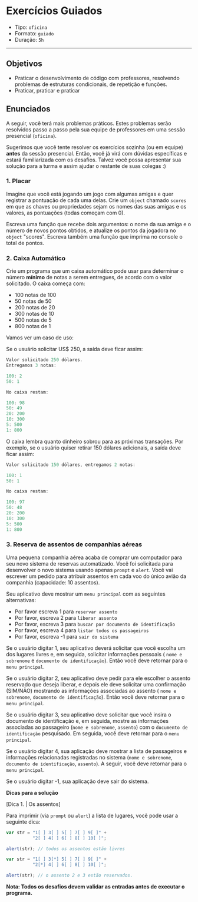 # Exercícios Guiados

* Tipo: `oficina`
* Formato: `guiado`
* Duração: `5h`

***

## Objetivos

* Praticar o desenvolvimento de código com professores, resolvendo problemas
  de estruturas condicionais, de repetição e funções.
* Praticar, praticar e praticar

## Enunciados

A seguir, você terá mais problemas práticos. Estes problemas serão resolvidos
passo a passo pela sua equipe de professores em uma sessão presencial
\(`oficina`\).

Sugerimos que você tente resolver os exercícios sozinha \(ou em equipe\)
**antes** da sessão presencial. Então, você já virá com dúvidas específicas e
estará familiarizada com os desafios. Talvez você possa apresentar sua solução
para a turma e assim ajudar o restante de suas colegas :\)

### 1. Placar

Imagine que você está jogando um jogo com algumas amigas e quer registrar a
pontuação de cada uma delas. Crie um `object` chamado `scores` em que as
chaves ou propriedades sejam os nomes das suas amigas e os valores, as
pontuações \(todas começam com 0\).

Escreva uma função que recebe dois argumentos: o nome da sua amiga e o número
de novos pontos obtidos, e atualize os pontos da jogadora no `object` "scores".
Escreva também uma função que imprima no console o total de pontos.

### 2. Caixa Automático

Crie um programa que um caixa automático pode usar para determinar o número
**mínimo** de notas a serem entregues, de acordo com o valor solicitado. O
caixa começa com:

* 100 notas de 100
* 50 notas de 50
* 200 notas de 20
* 300 notas de 10
* 500 notas de 5
* 800 notas de 1

Vamos ver um caso de uso:

Se o usuário solicitar US$ 250, a saída deve ficar assim:

```javascript
Valor solicitado 250 dólares.
Entregamos 3 notas:

100: 2
50: 1

No caixa restam:

100: 98
50: 49
20: 200
10: 300
5: 500
1: 800
```

O caixa lembra quanto dinheiro sobrou para as próximas transações. Por exemplo,
se o usuário quiser retirar 150 dólares adicionais, a saída deve ficar assim:

```javascript
Valor solicitado 150 dólares, entregamos 2 notas:

100: 1
50: 1

No caixa restam:

100: 97
50: 48
20: 200
10: 300
5: 500
1: 800
```

### 3. Reserva de assentos de companhias aéreas

Uma pequena companhia aérea acaba de comprar um computador para seu novo
sistema de reservas automatizado. Você foi solicitada para desenvolver o novo
sistema usando apenas `prompt` e `alert`. Você vai escrever um pedido para
atribuir assentos em cada voo do único avião da companhia \(capacidade: 10
assentos\).

Seu aplicativo deve mostrar um `menu principal` com as seguintes alternativas:

* Por favor escreva 1 para `reservar assento`
* Por favor, escreva 2 para `liberar assento`
* Por favor, escreva 3 para `buscar por documento de identificação`
* Por favor, escreva 4 para `listar todos os passageiros`
* Por favor, escreva -1 para `sair do sistema`

Se o usuário digitar 1, seu aplicativo deverá solicitar que você escolha um dos
lugares livres e, em seguida, solicitar informações pessoais \(
`nome e sobrenome` e `documento de identificação`\). Então você deve retornar
para o `menu principal`.

Se o usuário digitar 2, seu aplicativo deve pedir para ele escolher o assento
reservado que deseja liberar, e depois ele deve solicitar uma confirmação
\(SIM/NÃO\) mostrando as informações associadas ao assento \(
`nome e sobrenome`, `documento de identificação`\). Então você deve retornar
para o `menu principal`.

Se o usuário digitar 3, seu aplicativo deve solicitar que você insira o
documento de identificação e, em seguida, mostre as informações associadas ao
passageiro \(`nome e sobrenome`, `assento`\) com o `documento de identificação`
pesquisado. Em seguida, você deve retornar para o `menu principal`.

Se o usuário digitar 4, sua aplicação deve mostrar a lista de passageiros e
informações relacionadas registradas no sistema \(`nome e sobrenome`,
`documento de identificação`, `assento`\). A seguir, você deve retornar para o
`menu principal`.

Se o usuário digitar -1, sua aplicação deve sair do sistema.

**Dicas para a solução**

\[Dica 1. \| Os assentos\]

Para imprimir \(via `prompt` ou `alert`\) a lista de lugares, você pode usar a
seguinte dica:

```javascript
var str = "1[ ] 3[ ] 5[ ] 7[ ] 9[ ]" +
          "2[ ] 4[ ] 6[ ] 8[ ] 10[ ]";

alert(str); // todos os assentos estão livres

var str = "1[ ] 3[*] 5[ ] 7[ ] 9[ ]" +
          "2[*] 4[ ] 6[ ] 8[ ] 10[ ]";

alert(str); // o assento 2 e 3 estão reservados.
```

**Nota: Todos os desafios devem validar as entradas antes de executar o programa.**
